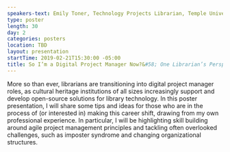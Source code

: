 ```yaml
---
speakers-text: Emily Toner, Technology Projects Librarian, Temple University Libraries
type: poster
length: 30
day: 2
categories: posters
location: TBD
layout: presentation
startTime: 2019-02-21T15:30:00 -05:00
title: So I’m a Digital Project Manager Now?&#58; One Librarian’s Perspective
---
```

More so than ever, librarians are transitioning into digital project manager roles, as cultural heritage institutions of all sizes increasingly support and develop open-source solutions for library technology. In this poster presentation, I will share some tips and ideas for those who are in the process of (or interested in) making this career shift, drawing from my own professional experience. In particular, I will be highlighting skill building around agile project management principles and tackling often overlooked challenges, such as imposter syndrome and changing organizational structures.
